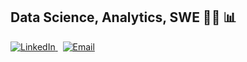 ## Data Science, Analytics, SWE 👩‍💻 📊

<div id="badges">
  <a href="https://www.linkedin.com/in/carolinerobinsonn/" target="_blank">
    <img src="https://img.shields.io/badge/LinkedIn-blue?style=for-the-badge&logo=linkedin&logoColor=white" alt="LinkedIn"/>
  </a>
  &nbsp;
  <a href="mailto:robinson.cb1@gmail.com" target="_blank">
    <img src="https://img.shields.io/badge/Email-robinson.cb1@gmail.com-blue" alt="Email">
  </a>
</div>

<!--
**cbellerob/cbellerob** is a ✨ _special_ ✨ repository because its `README.md` (this file) appears on your GitHub profile.
-->
